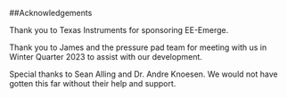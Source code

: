 ##Acknowledgements

Thank you to Texas Instruments for sponsoring EE-Emerge.  

Thank you to James and the pressure pad team for meeting with us in Winter Quarter 2023 to assist with our development.

Special thanks to Sean Alling and Dr. Andre Knoesen. We would not have gotten this far without their help and support. 
